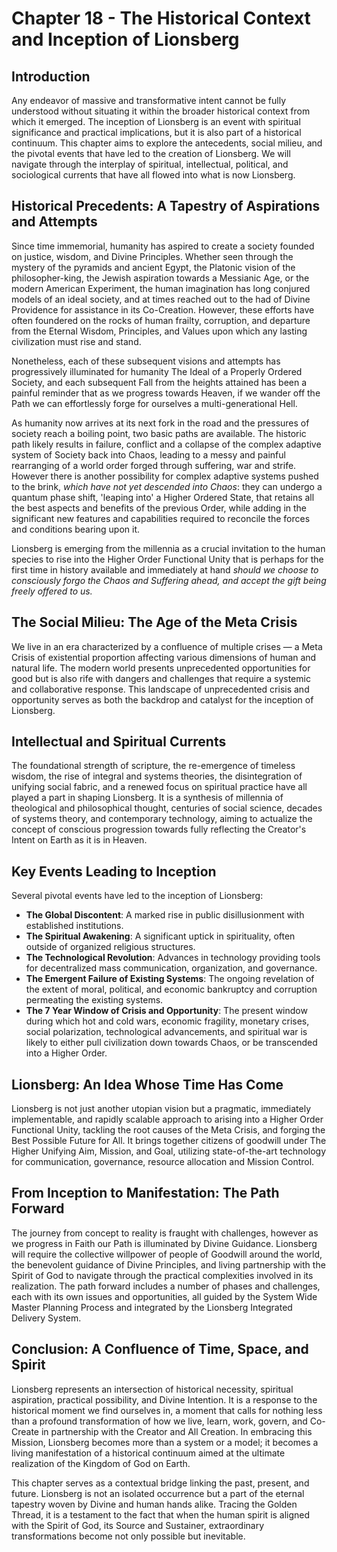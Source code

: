 # Chapter 18 - The Historical Context and Inception of Lionsberg

## Introduction

Any endeavor of massive and transformative intent cannot be fully understood without situating it within the broader historical context from which it emerged. The inception of Lionsberg is an event with spiritual significance and practical implications, but it is also part of a historical continuum. This chapter aims to explore the antecedents, social milieu, and the pivotal events that have led to the creation of Lionsberg. We will navigate through the interplay of spiritual, intellectual, political, and sociological currents that have all flowed into what is now Lionsberg.

## Historical Precedents: A Tapestry of Aspirations and Attempts

Since time immemorial, humanity has aspired to create a society founded on justice, wisdom, and Divine Principles. Whether seen through the mystery of the pyramids and ancient Egypt, the Platonic vision of the philosopher-king, the Jewish aspiration towards a Messianic Age, or the modern American Experiment, the human imagination has long conjured models of an ideal society, and at times reached out to the had of Divine Providence for assistance in its Co-Creation. However, these efforts have often foundered on the rocks of human frailty, corruption, and departure from the Eternal Wisdom, Principles, and Values upon which any lasting civilization must rise and stand.

Nonetheless, each of these subsequent visions and attempts has progressively illuminated for humanity The Ideal of a Properly Ordered Society, and each subsequent Fall from the heights attained has been a painful reminder that as we progress towards Heaven, if we wander off the Path we can effortlessly forge for ourselves a multi-generational Hell. 

As humanity now arrives at its next fork in the road and the pressures of society reach a boiling point, two basic paths are available. The historic path likely results in failure, conflict and a collapse of the complex adaptive system of Society back into Chaos, leading to a messy and painful rearranging of a world order forged through suffering, war and strife. However there is another possibility for complex adaptive systems pushed to the brink, *which have not yet descended into Chaos*: they can undergo a quantum phase shift, 'leaping into' a Higher Ordered State, that retains all the best aspects and benefits of the previous Order, while adding in the significant new features and capabilities required to reconcile the forces and conditions bearing upon it. 

Lionsberg is emerging from the millennia as a crucial invitation to the human species to rise into the Higher Order Functional Unity that is perhaps for the first time in history available and immediately at hand *should we choose to consciously forgo the Chaos and Suffering ahead, and accept the gift being freely offered to us.*

## The Social Milieu: The Age of the Meta Crisis

We live in an era characterized by a confluence of multiple crises — a Meta Crisis of existential proportion affecting various dimensions of human and natural life. The modern world presents unprecedented opportunities for good but is also rife with dangers and challenges that require a systemic and collaborative response. This landscape of unprecedented crisis and opportunity serves as both the backdrop and catalyst for the inception of Lionsberg.

## Intellectual and Spiritual Currents

The foundational strength of scripture, the re-emergence of timeless wisdom, the rise of integral and systems theories, the disintegration of unifying social fabric, and a renewed focus on spiritual practice have all played a part in shaping Lionsberg. It is a synthesis of millennia of theological and philosophical thought, centuries of social science, decades of systems theory, and contemporary technology, aiming to actualize the concept of conscious progression towards fully reflecting the Creator's Intent on Earth as it is in Heaven. 

## Key Events Leading to Inception

Several pivotal events have led to the inception of Lionsberg:

- **The Global Discontent**: A marked rise in public disillusionment with established institutions.
- **The Spiritual Awakening**: A significant uptick in spirituality, often outside of organized religious structures.
- **The Technological Revolution**: Advances in technology providing tools for decentralized mass communication, organization, and governance.
- **The Emergent Failure of Existing Systems**: The ongoing revelation of the extent of moral, political, and economic bankruptcy and corruption permeating the existing systems.
- **The 7 Year Window of Crisis and Opportunity**: The present window during which hot and cold wars, economic fragility, monetary crises, social polarization, technological advancements, and spiritual war is likely to either pull civilization down towards Chaos, or be transcended into a Higher Order. 

## Lionsberg: An Idea Whose Time Has Come

Lionsberg is not just another utopian vision but a pragmatic, immediately implementable, and rapidly scalable approach to arising into a Higher Order Functional Unity, tackling the root causes of the Meta Crisis, and forging the Best Possible Future for All. It brings together citizens of goodwill under The Higher Unifying Aim, Mission, and Goal, utilizing state-of-the-art technology for communication, governance, resource allocation and Mission Control.

## From Inception to Manifestation: The Path Forward

The journey from concept to reality is fraught with challenges, however as we progress in Faith our Path is illuminated by Divine Guidance. Lionsberg will require the collective willpower of people of Goodwill around the world, the benevolent guidance of Divine Principles, and living partnership with the Spirit of God to navigate through the practical complexities involved in its realization. The path forward includes a number of phases and challenges, each with its own issues and opportunities, all guided by the System Wide Master Planning Process and integrated by the Lionsberg Integrated Delivery System.

## Conclusion: A Confluence of Time, Space, and Spirit

Lionsberg represents an intersection of historical necessity, spiritual aspiration, practical possibility, and Divine Intention. It is a response to the historical moment we find ourselves in, a moment that calls for nothing less than a profound transformation of how we live, learn, work, govern, and Co-Create in partnership with the Creator and All Creation. In embracing this Mission, Lionsberg becomes more than a system or a model; it becomes a living manifestation of a historical continuum aimed at the ultimate realization of the Kingdom of God on Earth.

This chapter serves as a contextual bridge linking the past, present, and future. Lionsberg is not an isolated occurrence but a part of the eternal tapestry woven by Divine and human hands alike. Tracing the Golden Thread, it is a testament to the fact that when the human spirit is aligned with the Spirit of God, its Source and Sustainer, extraordinary transformations become not only possible but inevitable. 
